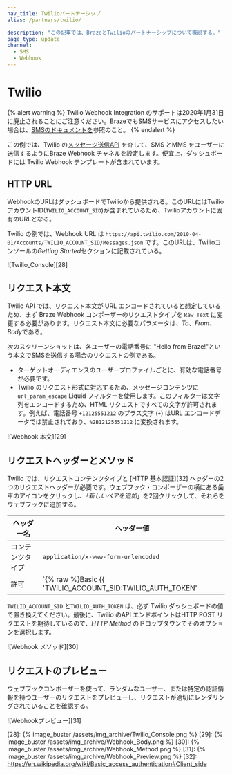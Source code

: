 ```yaml
---
nav_title: Twilioパートナーシップ
alias: /partners/twilio/

description: "この記事では、BrazeとTwilioのパートナーシップについて概説する。"
page_type: update
channel: 
  - SMS
  - Webhook
---
```


# Twilio

{% alert warning %}
Twilio Webhook Integration のサポートは2020年1月31日に廃止されることにご注意ください。BrazeでもSMSサービスにアクセスしたい場合は、[SMSのドキュメントを]({{site.baseurl}}/user_guide/message_building_by_channel/sms/)参照のこと。
{% endalert %}

この例では、Twilio の[メッセージ送信API][20] を介して、SMS とMMS をユーザーに送信するようにBraze Webhook チャネルを設定します。便宜上、ダッシュボードには Twilio Webhook テンプレートが含まれています。

## HTTP URL

WebhookのURLはダッシュボードでTwilioから提供される。このURLにはTwilioアカウントID(`TWILIO_ACCOUNT_SID`)が含まれているため、Twilioアカウントに固有のURLとなる。

Twilio の例では、Webhook URL は `https://api.twilio.com/2010-04-01/Accounts/TWILIO_ACCOUNT_SID/Messages.json` です。このURLは、Twilioコンソールの*Getting Started*セクションに記載されている。

![Twilio_Console][28]

## リクエスト本文

Twilio API では、リクエスト本文が URL エンコードされていると想定しているため、まず Braze Webhook コンポーザーのリクエストタイプを `Raw Text` に変更する必要があります。リクエスト本文に必要なパラメータは、*To*、*From*、*Body*である。

次のスクリーンショットは、各ユーザーの電話番号に "Hello from Braze!"という本文でSMSを送信する場合のリクエストの例である。

- ターゲットオーディエンスのユーザープロファイルごとに、有効な電話番号が必要です。
- Twilio のリクエスト形式に対応するため、メッセージコンテンツに `url_param_escape` Liquid フィルターを使用します。このフィルターは文字列をエンコードするため、HTML リクエストですべての文字が許可されます。例えば、電話番号 `+12125551212` のプラス文字 (`+`) はURL エンコードデータでは禁止されており、`%2B12125551212` に変換されます。

![Webhook 本文][29]

## リクエストヘッダーとメソッド

Twilio では、リクエストコンテンツタイプと \[HTTP 基本認証][32] ヘッダーの2つのリクエストヘッダーが必要です。ウェブフック・コンポーザーの横にある歯車のアイコンをクリックし、*「新しいペアを追加*」を2回クリックして、それらをウェブフックに追加する。

ヘッダー名 | ヘッダー値
--- | ---
コンテンツタイプ | `application/x-www-form-urlencoded`
許可 | `{% raw %}Basic {{ 'TWILIO_ACCOUNT_SID:TWILIO_AUTH_TOKEN' | base64_encode }}{% endraw %}`

`TWILIO_ACCOUNT_SID` と`TWILIO_AUTH_TOKEN` は、必ず Twilio ダッシュボードの値で置き換えてください。最後に、Twilio のAPI エンドポイントはHTTP POST リクエストを期待しているので、*HTTP Method* のドロップダウンでそのオプションを選択します。

![Webhook メソッド][30]

## リクエストのプレビュー

ウェブフックコンポーザーを使って、ランダムなユーザー、または特定の認証情報を持つユーザーのリクエストをプレビューし、リクエストが適切にレンダリングされていることを確認する。

![Webhookプレビュー][31]

[20]: https://www.twilio.com/docs/api/rest/sending-messages
[28]: {% image_buster /assets/img_archive/Twilio_Console.png %}
[29]: {% image_buster /assets/img_archive/Webhook_Body.png %}
[30]: {% image_buster /assets/img_archive/Webhook_Method.png %}
[31]: {% image_buster /assets/img_archive/Webhook_Preview.png %}
[32]: https://en.wikipedia.org/wiki/Basic_access_authentication#Client_side

